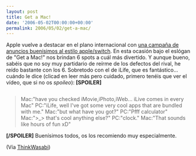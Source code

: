 ```yaml
---
layout: post
title: Get a Mac!
date: '2006-05-02T00:00:00+00:00'
permalink: 2006/05/02/get-a-mac/
---
```

Apple vuelve a destacar en el plano internacional con <a href="http://www.apple.com/getamac/ads/">una campaña de anuncios buenísimos al estilo apple/switch</a>. En esta ocasión bajo el eslógan de "Get a Mac!" nos brindan 6 spots a cuál más divertido. Y aunque bueno, sabéis que no soy muy partidario de reírme de los defectos del rival, he reído bastante con los 6. Sobretodo con el de iLife, que es fantástico... cuándo le dice (clicad en leer más pero cuidado, primero tenéis que ver el vídeo, que si no os <span style="font-style:italic;">spoileo</span>):
<span class="fullpost">
<span style="font-weight:bold;">[SPOILER]</span>

<a href="http://www.apple.com/getamac/ads/"><img style="display:block; margin:0px auto 10px; text-align:center;cursor:pointer; cursor:hand;" src="http://photos1.blogger.com/blogger/6639/1972/320/Imagen%201.0.png" border="0" alt="" /></a>

<blockquote>Mac:"have you checked iMovie,iPhoto,iWeb... iLive comes in every Mac"
PC:"iLife, well I've got some very cool apps that are bundled with me."
Mac:"but what have you got?"
PC:"Pfff calculator"
Mac:">_> that's cool anything else?"
PC:"clock."
Mac:"That sounds like hours of fun xD"</blockquote>
<span style="font-weight:bold;">
[/SPOILER]</span>
</span>
Buenísimos todos, os los recomiendo muy especialmente.

(Vía <a href="http://www.thinkwasabi.com/2006/05/02/hola-soy-un-pc/">ThinkWasabi</a>)
